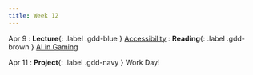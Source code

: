 ```yaml
---
title: Week 12
---
```


Apr 9
: **Lecture**{: .label .gdd-blue } [Accessibility]
: **Reading**{: .label .gdd-brown } [AI in Gaming]

Apr 11
: **Project**{: .label .gdd-navy } Work Day!

[AI in Gaming]: https://www.gamedesigning.org/gaming/ai-in-gaming/
[Accessibility]: https://docs.google.com/presentation/d/1ecQenoE-umGRnJ449N0eV-0TvyGdAoCR45lA2APBKUo/edit?usp=sharing